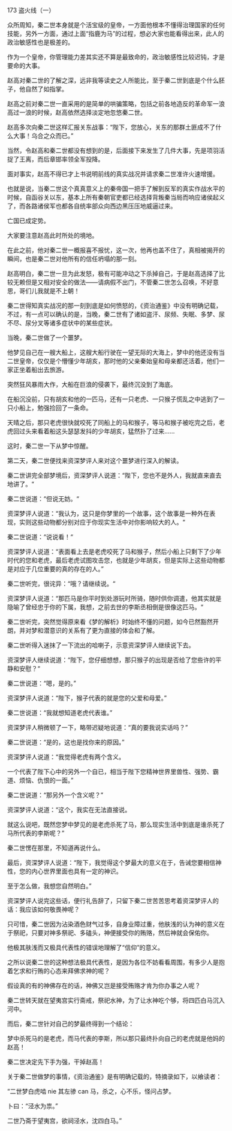 173 盗火线（一）



众所周知，秦二世本身就是个活宝级的皇帝，一方面他根本不懂得治理国家的任何技能，另外一方面，通过上面“指鹿为马”的过程，想必大家也能看得出来，此人的政治敏感性也是极差的。

作为一个皇帝，你管理能力差其实还不算是最致命的，政治敏感性比较迟钝，才是要命的大事。

赵高对秦二世的了解之深，远非我等读史之人所能比，至于秦二世到底是个什么胚子，他自然了如指掌。



赵高之前对秦二世一直采用的是简单的哄骗策略，包括之前各地造反的革命军一浪高过一浪的时候，赵高依然选择淡定地忽悠秦二世。

赵高多次向秦二世这样汇报关东战事：“陛下，您放心，关东的那群土匪成不了什么大事！乌合之众而已。”

当然，令赵高和秦二世都没有想到的是，后面接下来发生了几件大事，先是项羽活捉了王离，而后章邯率领全军投降。

面对事实，赵高不得已才上书说明前线的真实战况并请求秦二世准许火速增援。

也就是说，当秦二世这个真真意义上的秦帝国一把手了解到反军的真实作战水平的时候，自函谷关以东，基本上所有秦朝官吏都已经选择背叛秦当局而响应诸侯起义了，而各路诸侯军也都各自统率部众向西边黑压压地威逼过来。

亡国已成定势。



大家要注意赵高此时所处的境地。

在此之前，他对秦二世一概报喜不报忧，这一次，他再也盖不住了，真相被揭开的瞬间，也是秦二世对他所有的信任坍塌的那一刻。

赵高明白，秦二世一旦为此发怒，极有可能冲动之下杀掉自己，于是赵高选择了比较无赖但是又相对安全的做法——请病假不出门，不管秦二世怎么召唤，不好意思，哥们儿我就是不上朝！

秦二世得知真实战况的那一刻到底是如何愤怒的，《资治通鉴》中没有明确记载，不过，有一点可以确认的是，当晚，秦二世有了诸如盗汗、尿频、失眠、多梦、尿不尽、尿分叉等诸多症状中的某些症状。



当晚，秦二世做了一个噩梦。

他梦见自己在一艘大船上，这艘大船行驶在一望无际的大海上，梦中的他还没有当二世皇帝，仅仅是个懵懂少年胡亥，那时他的父亲秦始皇和母亲都还活着，他们一家正坐着船出去旅游。

突然狂风暴雨大作，大船在巨浪的侵袭下，最终沉没到了海底。

在船沉没前，只有胡亥和他的一匹马，还有一只老虎、一只猴子慌乱之中逃到了一只小船上，勉强捡回了一条命。

天晴之后，那只老虎很快就咬死了同船上的马和猴子，等马和猴子被吃完之后，老虎回过头来看着船这头瑟瑟发抖的少年胡亥，猛然扑了过来……

这时，秦二世一下从梦中惊醒。



第二天，秦二世便找来资深梦评人来对这个噩梦进行深入的解读。

秦二世讲完全部梦境后，资深梦评人说道：“陛下，您也不是外人，我就直来直去地讲了。“

秦二世说道：“但说无妨。“

资深梦评人说道：“我认为，这只是你梦里的一个故事，这个故事是一种外在表现，实则这些动物都分别对应于你现实生活中对你影响较大的人。“

秦二世说道：“说说看！“

资深梦评人说道：“表面看上去是老虎咬死了马和猴子，然后小船上只剩下了少年时代的您和老虎，最后老虎试图攻击您，也就是少年胡亥，但是实际上这些动物都是对应于几位重要的真的存在的人。”

秦二世听完，很诧异：“哦？请继续说。“

资深梦评人说道：“那匹马是你平时到处游玩时所骑，随时供你调遣，他其实就是隐喻了曾经忠于你的下属，我想，之前去世的李斯丞相倒是很像这匹马。“

秦二世听完，突然觉得原来看《梦的解析》时始终不懂的问题，如今已然豁然开朗，并对梦和潜意识的关系有了更为直接的体会和了解。

秦二世听得入迷抹了一下流出的哈喇子，示意资深梦评人继续说下去。



资深梦评人继续说道：“陛下，您仔细想想，那只猴子的出现是否给了您些许的平静和安慰？“

秦二世说道：“嗯，是的。”

资深梦评人说道：“陛下，猴子代表的就是您的父爱和母爱。”

秦二世说道：“我就想知道老虎代表谁。”

资深梦评人稍微顿了一下，略带迟疑地说道：“真的要我说实话吗？”

秦二世说道：“是的，这也是找你来的原因。”

资深梦评人说道：“我觉得老虎有两个含义。

一个代表了陛下心中的另外一个自已，相当于陛下您精神世界里兽性、强势、霸道、烦恼、仇恨的一面。”

秦二世说道：“那另外一个含义呢？”

资深梦评人说道：“这个，我实在无法直接说。

就这么说吧，既然您梦中梦见的是老虎杀死了马，那么现实生活中到底是谁杀死了马所代表的李斯呢？” 

秦二世愣在那里，不知道再说什么。



最后，资深梦评人说道：“陛下，我觉得这个梦最大的意义在于，告诫您要相信神性，您的内心世界里面也具有一定的神识。

至于怎么做，我想您自然明白。”

资深梦评人说完这些话，便行礼告辞了，只留下秦二世苦苦思考着资深梦评人的话：我应该如何敬畏神呢？

只可惜，秦二世因为沾染酒色财气过多，自身业障过重，他肤浅的认为神的意义在于祭祀，只要对神多祭祀、多磕头，神便接受你的贿赂，然后神就会保佑你。

他极其肤浅而又极具代表性的错误地理解了“信仰”的意义。



之所以说秦二世的这种想法极具代表性，是因为各位不妨看看周围，有多少人是抱着乞求和行贿的心态来拜佛求神的呢？

假设真的有的神佛存在的话，神佛又岂是接受贿赂才肯为你办事之人呢？

秦二世转天就在望夷宫实行斋戒，祭祀水神，为了让水神吃个够，将四匹白马沉入河中。

而后，秦二世针对自己的梦最终得到一个结论：

梦中杀死马的是老虎，而马代表的李斯，所以那只最终扑向自己的老虎就是他妈的赵高！

秦二世决定先下手为强，干掉赵高！



关于秦二世做梦的事情，《资治通鉴》是有明确记载的，特摘录如下，以飨读者：

“二世梦白虎啮 nie 其左骖 can 马，杀之，心不乐，怪问占梦。

卜曰：“泾水为祟。”

二世乃斋于望夷宫，欲祠泾水，沈四白马。”

